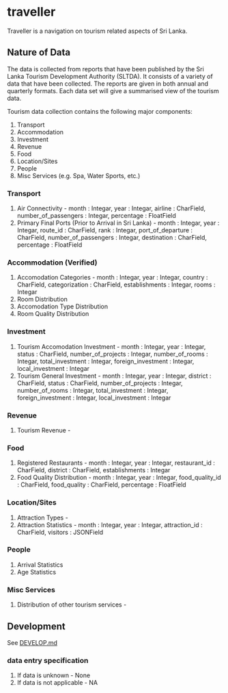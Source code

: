# traveller

Traveller is a navigation on tourism related aspects of Sri Lanka. 

## Nature of Data

The data is collected from reports that have been published by the Sri Lanka Tourism Development Authority (SLTDA). It consists of a variety of data that have been collected. The reports are given in both annual and quarterly formats. Each data set will give a summarised view of the tourism data. 

Tourism data collection contains the following major components:

1. Transport
2. Accommodation
3. Investment
4. Revenue
5. Food
6. Location/Sites
7. People
8. Misc Services (e.g. Spa, Water Sports, etc.)

### Transport 

1. Air Connectivity - month : Integar, year : Integar, airline : CharField, number_of_passengers : Integar, percentage : FloatField 
2. Primary Final Ports (Prior to Arrival in Sri Lanka) - month : Integar, year : Integar, route_id : CharField, rank : Integar, port_of_departure : CharField, number_of_passengers : Integar, destination : CharField, percentage : FloatField 


### Accommodation (Verified)

1. Accomodation Categories - month : Integar, year : Integar, country : CharField, categorization : CharField, establishments : Integar, rooms : Integar 
2. Room Distribution 
3. Accomodation Type Distribution 
4. Room Quality Distribution 


### Investment

1. Tourism Accomodation Investment - month : Integar, year : Integar, status : CharField, number_of_projects : Integar, number_of_rooms : Integar, total_investment : Integar, foreign_investment : Integar, local_investment : Integar 
2. Tourism General Investment - month : Integar, year : Integar, district : CharField, status : CharField, number_of_projects : Integar, number_of_rooms : Integar, total_investment : Integar, foreign_investment : Integar, local_investment : Integar 

### Revenue

1. Tourism Revenue - 

### Food

1. Registered Restaurants - month : Integar, year : Integar, restaurant_id : CharField, district : CharField, establishments : Integar 
2. Food Quality Distribution - month : Integar, year : Integar, food_quality_id : CharField, food_quality : CharField, percentage : FloatField 

### Location/Sites

1. Attraction Types - 
2. Attraction Statistics - month : Integar, year : Integar, attraction_id : CharField, visitors : JSONField 

### People

1. Arrival Statistics 
2. Age Statistics

### Misc Services

1. Distribution of other tourism services - 

## Development

See [DEVELOP.md](DEVELOP.md)


### data entry specification 

1. If data is unknown - None 
2. If data is not applicable - NA

